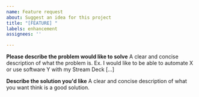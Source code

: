 ```yaml
---
name: Feature request
about: Suggest an idea for this project
title: "[FEATURE] "
labels: enhancement
assignees: ''

---
```


**Please describe the problem would like to solve**
A clear and concise description of what the problem is. Ex. I would like to be able to automate X or use software Y with my Stream Deck [...]

**Describe the solution you'd like**
A clear and concise description of what you want think is a good solution.
